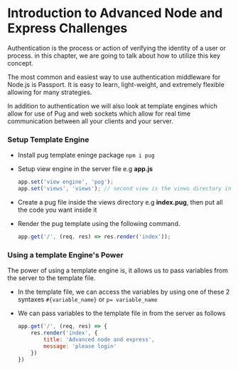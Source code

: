 # Introduction to Advanced Node and Express Challenges
Authentication is the process or action of verifying the identity of a user or process. in this chapter, we are going to talk about how to utilize this key concept.

The most common and easiest way to use authentication middleware for Node.js is Passport. It is easy to learn, light-weight, and extremely flexible allowing for many strategies.

 In addition to authentication we will also look at template engines which allow for use of Pug and web sockets which allow for real time communication between all your clients and your server.


 ### Setup Template Engine
 
 - Install pug template eninge package `npm i pug`
 - Setup view engine in the server file e.g **app.js**
    ```javascript
    app.set('view engine', 'pug');
    app.set('views', 'views'); // second view is the views directory in your app
    ```

- Create a pug file inside the views directory e.g **index.pug**, then put all the code you want inside it
- Render the pug template using the following command.
    ```javascript
    app.get('/', (req, res) => res.render('index'));
    ```

### Using a template Engine's Power
The power of using a template engine is, it allows us to pass variables from the server to the template file.
- In the template file, we can access the variables by using one of these 2 syntaxes
    `#{variable_name}` or `p= variable_name`

- We can pass variables to the template file in from the server as follows
    ```javascript
    app.get('/', (req, res) => {
        res.render('index', {
            title: 'Advanced node and express',
            message: 'please login'
        })
    })
    ```

